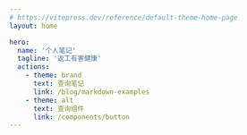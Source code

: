 ```yaml
---
# https://vitepress.dev/reference/default-theme-home-page
layout: home

hero:
  name: '个人笔记'
  tagline: '返工有害健康'
  actions:
    - theme: brand
      text: 查询笔记
      link: /blog/markdown-examples
    - theme: alt
      text: 查询组件
      link: /components/button
---
```

